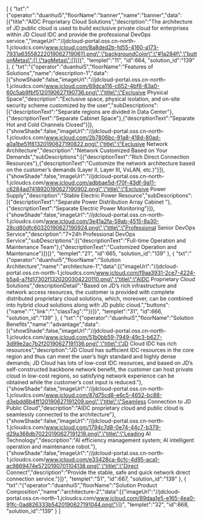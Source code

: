[
	{
		"txt":"{\"operator\":\"duanhui5\",\"floorName\":\"banner\",\"name\":\"banner\",\"data\":[{\"title\":\"AIDC Proprietary Cloud Solutions\",\"description\":\"The architecture of JD public cloud is used to build exclusive private cloud for enterprises within JD Cloud IDC and provide the professional DevOps service.\",\"imageUrl\":\"//jdcloud-portal.oss.cn-north-1.jcloudcs.com/www.jcloud.com/8a8ded2b-fd55-4160-a173-7931a635582220190627190611.png\",\"backgroundColor\":\"#1a284f\",\"buttonMetas\":[],\"tagMetas\":[]}]}",
		"templet":"11",
		"id":664,
		"solution_id":"139"
	},
	{
		"txt":"{\"operator\":\"duanhui5\",\"floorName\":\"Features of Solutions\",\"name\":\"description-1\",\"data\":[{\"showShade\":false,\"imageUrl\":\"//jdcloud-portal.oss.cn-north-1.jcloudcs.com/www.jcloud.com/69dca116-c652-4bf6-83a0-60c5ab9fbf5120190627190736.png\",\"title\":\"Exclusive Physical Space\",\"description\":\"Exclusive space, physical isolation, and on-site security scheme customized by the user\",\"subDescriptions\":[{\"descriptionText\":\"Separate regions are divided in Data Center\"},{\"descriptionText\":\"Separate Cabinet Space\"},{\"descriptionText\":\"Separate Hot and Cold Channels Closed\"}]},{\"showShade\":false,\"imageUrl\":\"//jdcloud-portal.oss.cn-north-1.jcloudcs.com/www.jcloud.com/2b7806bc-91a8-418d-80ad-a0a1be51f81320190627190822.png\",\"title\":\"Exclusive Network Architecture\",\"description\":\"Network Customized Based on Your Demands\",\"subDescriptions\":[{\"descriptionText\":\"Rich Direct Connection Resources\"},{\"descriptionText\":\"Customize the network architecture based on the customer’s demands (Layer II, Layer III, VxLAN, etc.)\"}]},{\"showShade\":false,\"imageUrl\":\"//jdcloud-portal.oss.cn-north-1.jcloudcs.com/www.jcloud.com/adbbae5d-f70f-43df-9a11-c6284ad7418920190627190902.png\",\"title\":\"Exclusive Power Supply\",\"description\":\"Stable Electric Power Resource\",\"subDescriptions\":[{\"descriptionText\":\"Separate Power Distribution Array Cabinet \"},{\"descriptionText\":\"Separate Electric Power Monitoring\"}]},{\"showShade\":false,\"imageUrl\":\"//jdcloud-portal.oss.cn-north-1.jcloudcs.com/www.jcloud.com/3e41a2fa-59ab-4515-8a30-28cd80dfc60320190627190924.png\",\"title\":\"Professional Senior DevOps Service\",\"description\":\"7×24h Professional DevOps Service\",\"subDescriptions\":[{\"descriptionText\":\"Full-time Operation and Maintenance Team\"},{\"descriptionText\":\"Customized Operation and Maintenance\"}]}]}",
		"templet":"21",
		"id":665,
		"solution_id":"139"
	},
	{
		"txt":"{\"operator\":\"duanhui5\",\"floorName\":\"Solution Architecture\",\"name\":\"architecture-1\",\"data\":[{\"imageUrl\":\"//jdcloud-portal.oss.cn-north-1.jcloudcs.com/www.jcloud.com/f9aa3931-2ce7-4224-b5a4-a7fd17302f1320200304220110.png\",\"title\":\"AIDC Proprietary Cloud Solutions\",\"descriptionDetail\":\"Based on JD’s rich infrastructure and network access resources, the customer is provided with complete distributed proprietary cloud solutions, which, moreover, can be combined into hybrid cloud solutions along with JD public cloud.\",\"buttons\":{\"name\":\"\",\"link\":\"\",\"classTag\":\"\"}}]}",
		"templet":"31",
		"id":666,
		"solution_id":"139"
	},
	{
		"txt":"{\"operator\":\"duanhui5\",\"floorName\":\"Solution Benefits\",\"name\":\"advantage\",\"data\":[{\"showShade\":false,\"imageUrl\":\"//jdcloud-portal.oss.cn-north-1.jcloudcs.com/www.jcloud.com/51b0bb59-7949-49c3-b627-3d99e2ac7b2f20190627191136.png\",\"title\":\"JD Cloud IDC has rich resources\",\"description\":\"JD Cloud has sufficient IDC resources in the core region and thus can meet the user’s high standard and highly dense demands;  JD Cloud has lots of low-cost IDC resources, and based on JD’s self-constructed backbone network benefit, the customer can host private cloud in low-cost regions, so satisfying network experience can be obtained while the customer’s cost input is reduced.\"},{\"showShade\":false,\"imageUrl\":\"//jdcloud-portal.oss.cn-north-1.jcloudcs.com/www.jcloud.com/87d75cd8-e6c5-4652-bc88-d3ebdd8b4ff120190627191209.png\",\"title\":\"Seamless Connection to JD Public Cloud\",\"description\":\"AIDC proprietary cloud and public cloud is seamlessly connected to the architecture\"},{\"showShade\":false,\"imageUrl\":\"//jdcloud-portal.oss.cn-north-1.jcloudcs.com/www.jcloud.com/1794c7d8-0e74-44c7-b379-d29a368db70220190627191218.png\",\"title\":\"Leading AI Technology\",\"description\":\"AI efficiency management system; AI intelligent operation and maintenance robot.\"},{\"showShade\":false,\"imageUrl\":\"//jdcloud-portal.oss.cn-north-1.jcloudcs.com/www.jcloud.com/e33428ca-6cfc-4d95-aca1-ac9869474e5720190701104138.png\",\"title\":\"Direct Connect\",\"description\":\"Provide the stable, safe and quick network direct connection service.\"}]}",
		"templet":"51",
		"id":667,
		"solution_id":"139"
	},
	{
		"txt":"{\"operator\":\"duanhui5\",\"floorName\":\"Solution Product Composition\",\"name\":\"architecture-2\",\"data\":[{\"imageUrl\":\"//jdcloud-portal.oss.cn-north-1.jcloudcs.com/www.jcloud.com/89daa1e5-e165-4ea0-91fc-0ad826333b5420190627191044.png\"}]}",
		"templet":"32",
		"id":668,
		"solution_id":"139"
	}
]